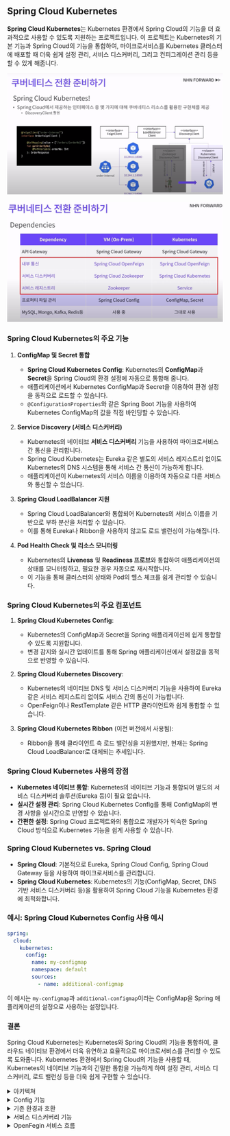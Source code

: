 ## Spring Cloud Kubernetes
**Spring Cloud Kubernetes**는 Kubernetes 환경에서 Spring Cloud의 기능을 더 효과적으로 사용할 수 있도록 지원하는 프로젝트입니다. 이 프로젝트는 Kubernetes의 기본 기능과 Spring Cloud의 기능을 통합하여, 마이크로서비스를 Kubernetes 클러스터에 배포할 때 더욱 쉽게 설정 관리, 서비스 디스커버리, 그리고 컨피그레이션 관리 등을 할 수 있게 해줍니다.

![alt text](images/image-46.png)

![alt text](images/image-47.png)
### Spring Cloud Kubernetes의 주요 기능
1. **ConfigMap 및 Secret 통합**
   - **Spring Cloud Kubernetes Config**: Kubernetes의 **ConfigMap**과 **Secret**을 Spring Cloud의 환경 설정에 자동으로 통합해 줍니다.
   - 애플리케이션에서 Kubernetes ConfigMap과 Secret을 이용하여 환경 설정을 동적으로 로드할 수 있습니다.
   - `@ConfigurationProperties`와 같은 Spring Boot 기능을 사용하여 Kubernetes ConfigMap의 값을 직접 바인딩할 수 있습니다.

2. **Service Discovery (서비스 디스커버리)**
   - Kubernetes의 네이티브 **서비스 디스커버리** 기능을 사용하여 마이크로서비스 간 통신을 관리합니다.
   - Spring Cloud Kubernetes는 Eureka 같은 별도의 서비스 레지스트리 없이도 Kubernetes의 DNS 시스템을 통해 서비스 간 통신이 가능하게 합니다.
   - 애플리케이션이 Kubernetes의 서비스 이름을 이용하여 자동으로 다른 서비스와 통신할 수 있습니다.

3. **Spring Cloud LoadBalancer 지원**
   - Spring Cloud LoadBalancer와 통합되어 Kubernetes의 서비스 이름을 기반으로 부하 분산을 처리할 수 있습니다.
   - 이를 통해 Eureka나 Ribbon을 사용하지 않고도 로드 밸런싱이 가능해집니다.

4. **Pod Health Check 및 리소스 모니터링**
   - Kubernetes의 **Liveness** 및 **Readiness 프로브**와 통합하여 애플리케이션의 상태를 모니터링하고, 필요한 경우 자동으로 재시작합니다.
   - 이 기능을 통해 클러스터의 상태와 Pod의 헬스 체크를 쉽게 관리할 수 있습니다.

### Spring Cloud Kubernetes의 주요 컴포넌트
1. **Spring Cloud Kubernetes Config**:
   - Kubernetes의 ConfigMap과 Secret을 Spring 애플리케이션에 쉽게 통합할 수 있도록 지원합니다.
   - 변경 감지와 실시간 업데이트를 통해 Spring 애플리케이션에서 설정값을 동적으로 반영할 수 있습니다.

2. **Spring Cloud Kubernetes Discovery**:
   - Kubernetes의 네이티브 DNS 및 서비스 디스커버리 기능을 사용하여 Eureka 같은 서비스 레지스트리 없이도 서비스 간의 통신이 가능합니다.
   - OpenFeign이나 RestTemplate 같은 HTTP 클라이언트와 쉽게 통합할 수 있습니다.

3. **Spring Cloud Kubernetes Ribbon** (이전 버전에서 사용됨):
   - Ribbon을 통해 클라이언트 측 로드 밸런싱을 지원했지만, 현재는 Spring Cloud LoadBalancer로 대체되는 추세입니다.

### Spring Cloud Kubernetes 사용의 장점
- **Kubernetes 네이티브 통합**: Kubernetes의 네이티브 기능과 통합되어 별도의 서비스 디스커버리 솔루션(Eureka 등)이 필요 없습니다.
- **실시간 설정 관리**: Spring Cloud Kubernetes Config를 통해 ConfigMap의 변경 사항을 실시간으로 반영할 수 있습니다.
- **간편한 설정**: Spring Cloud 프로젝트와의 통합으로 개발자가 익숙한 Spring Cloud 방식으로 Kubernetes 기능을 쉽게 사용할 수 있습니다.

### Spring Cloud Kubernetes vs. Spring Cloud
- **Spring Cloud**: 기본적으로 Eureka, Spring Cloud Config, Spring Cloud Gateway 등을 사용하여 마이크로서비스를 관리합니다.
- **Spring Cloud Kubernetes**: Kubernetes의 기능(ConfigMap, Secret, DNS 기반 서비스 디스커버리 등)을 활용하여 Spring Cloud 기능을 Kubernetes 환경에 최적화합니다.

### 예시: Spring Cloud Kubernetes Config 사용 예시
```yaml
spring:
  cloud:
    kubernetes:
      config:
        name: my-configmap
        namespace: default
        sources:
          - name: additional-configmap
```
이 예시는 `my-configmap`과 `additional-configmap`이라는 ConfigMap을 Spring 애플리케이션의 설정으로 사용하는 설정입니다.

### 결론
Spring Cloud Kubernetes는 Kubernetes와 Spring Cloud의 기능을 통합하여, 클라우드 네이티브 환경에서 더욱 유연하고 효율적으로 마이크로서비스를 관리할 수 있도록 도와줍니다. Kubernetes 환경에서 Spring Cloud의 기능을 사용할 때, Kubernetes의 네이티브 기능과의 긴밀한 통합을 가능하게 하여 설정 관리, 서비스 디스커버리, 로드 밸런싱 등을 더욱 쉽게 구현할 수 있습니다.

<details>
<summary> 아키텍쳐 </summary>

![alt text](images/image-50.png)

이 그림은 Kubernetes 환경에서 **Spring Cloud Kubernetes**와 다양한 **Kubernetes 객체**들이 어떻게 배포되고 동작하는지를 시각적으로 설명하고 있습니다. 그림을 통해 애플리케이션 배포, 서비스 간 통신, 권한 관리, 그리고 Spring Cloud Kubernetes의 역할에 대한 전반적인 아키텍처를 나타내고 있습니다.

### 주요 구성 요소 설명

1. **Deployments와 Pods**
   - 그림에는 여러 **Deployment**와 **Pod**가 표시되어 있으며, 각 애플리케이션 또는 서비스가 독립적인 배포 단위로 관리되고 있습니다.
   - 각 Deployment는 여러 개의 Pod 인스턴스를 관리하고 있으며, 이는 애플리케이션의 확장성과 고가용성을 보장합니다.

2. **서비스(Service)**
   - 각 Deployment와 Pod는 **Service** 객체를 통해 트래픽을 처리하고 있습니다.
   - Service는 클러스터 내에서 로드 밸런싱을 담당하며, 클러스터 외부 및 내부의 요청을 Pod로 라우팅합니다.
   - 예를 들어, `gateway`, `product`, `member`, `admin` 등과 같은 서비스가 다양한 Pod와 연결되어 있습니다.

3. **RBAC 권한 부여**
   - 오른쪽 상단에는 **RBAC(Role-Based Access Control)** 설정이 표시되어 있으며, Kubernetes의 보안 및 권한 관리를 설명합니다.
   - `Role`, `ClusterRole`, `RoleBinding`, `ClusterRoleBinding`, 그리고 `ServiceAccount`(sa)를 통해 세분화된 접근 권한을 부여하고 관리할 수 있습니다.
   - 이 접근 권한을 통해 특정 리소스에 대한 읽기, 쓰기, 실행 권한을 설정하여 보안을 강화합니다.

4. **Spring Cloud Kubernetes**
   - 그림 하단에는 **Spring Cloud Kubernetes**가 표시되어 있으며, Kubernetes API 서버와 통신하기 위해 필요한 권한이 요구됨을 나타내고 있습니다.
   - Spring Cloud Kubernetes는 Kubernetes 환경에서 ConfigMap, Secret, 서비스 디스커버리 등을 활용할 수 있게 해주며, 애플리케이션의 설정과 환경 변수를 동적으로 관리합니다.

5. **Kubernetes API 및 etcd**
   - Kubernetes API 서버와 **etcd** 데이터 저장소가 중앙에 표시되어 있으며, 이는 Kubernetes 클러스터의 핵심 관리 요소입니다.
   - etcd는 클러스터의 모든 구성 및 상태 정보를 저장하며, Kubernetes API 서버는 이 데이터를 이용해 클러스터 리소스와 애플리케이션을 제어합니다.

6. **Spring Cloud Kubernetes와 API 통신**
   - Spring Cloud Kubernetes는 Kubernetes API 서버와 통신하여, ConfigMap, Secret, Pod 정보 등을 읽어오거나 업데이트하는 작업을 수행합니다.
   - 이를 통해 애플리케이션이 Kubernetes 환경에 최적화된 상태로 동작하며, 설정 변경 시 자동으로 이를 반영할 수 있습니다.

### 그림의 주요 포인트

- **RBAC**: Spring Cloud Kubernetes와 같은 애플리케이션이 Kubernetes API 서버와 상호 작용하기 위해서는 적절한 권한이 필요합니다. 이를 위해 RBAC 설정이 필수적입니다.
- **Spring Cloud Kubernetes의 역할**: 이 솔루션은 Kubernetes 환경에서 Spring Boot 애플리케이션이 효과적으로 동작할 수 있도록 지원하며, 클러스터의 네이티브 기능을 활용하여 설정 관리 및 서비스 디스커버리를 구현합니다.
- **Deployment와 Service의 통합**: 애플리케이션은 Deployment를 통해 관리되고, Service를 통해 외부 및 내부 트래픽을 Pod로 라우팅합니다.

### 결론
이 아키텍처는 Kubernetes 클러스터에서 **Spring Cloud Kubernetes**와 다양한 애플리케이션이 어떻게 상호 작용하며, RBAC를 통해 보안을 유지하고, API 서버와 통신하는 방식을 잘 나타내고 있습니다. 이를 통해 Spring 기반 애플리케이션이 Kubernetes 환경에서 유연하고 안전하게 동작할 수 있게 합니다.

### 쿠버네티스를 관리하기 위한 Helm 패키징
 Kubernetes 환경에서 **Helm**을 사용하여 애플리케이션을 배포하는 방법을 시각적으로 설명하고 있습니다. Helm은 Kubernetes 리소스를 패키징하고 배포하는 데 널리 사용되는 도구로, 복잡한 Kubernetes 애플리케이션을 쉽고 일관되게 관리할 수 있도록 해줍니다.


![alt text](images/image-51.png)

### 첫 번째 이미지 설명
- **Helm 패키지 구조**: `shopby-api`라는 Helm 차트가 표시되어 있으며, 이 차트는 여러 템플릿 파일(`deployment.yaml`, `service.yaml`, `serviceaccount.yaml`, 등)과 기본 설정 파일(`values.yaml`)로 구성되어 있습니다.
- **템플릿 파일**: `templates` 폴더 내에는 Kubernetes 리소스의 템플릿 파일들이 있으며, 이 파일들은 배포 시 동적으로 변수들을 바인딩하여 실제 리소스로 생성됩니다.
- **ConfigMap 사용**: 프로퍼티 파일을 ConfigMap으로 로드하여 외부에서 관리하며, 이를 통해 배포와 별개로 설정을 변경할 수 있음을 나타냅니다.

![alt text](images/image-52.png)


### 두 번째 이미지 설명
- **Helm 차트 배포 명령어**: `helm install` 명령어를 사용하여 다양한 환경(`order-internal`, `product-shop`, `member-admin`)에 대한 애플리케이션을 설치하고 있습니다.
- **Deployment와 Service 템플릿**: `deployment.yaml`, `service.yaml` 등의 파일은 각각 애플리케이션 배포 및 서비스 설정을 정의합니다.
- **values 파일**: `order-internal.yaml`과 같은 values 파일에서 환경별 설정을 관리하며, 이를 통해 다양한 배포 환경에 대한 설정을 개별적으로 정의할 수 있습니다.

![alt text](images/image-53.png)

### 세 번째 이미지 설명
- **Affinity 추가**: `deployment.yaml` 파일에서 affinity 설정을 통해 Pod의 배치 전략을 조정하고 있습니다. 이 설정은 특정 노드나 호스트에서만 실행되도록 제어할 수 있습니다.
- **변경 사항 적용**: 변경된 affinity 설정은 배포 시에 Helm을 사용하여 `helm upgrade` 명령어로 애플리케이션에 반영됩니다.
- **업그레이드 명령어**: `helm upgrade` 명령어를 통해 기존 배포된 애플리케이션의 설정이나 리소스를 업데이트하고 있습니다.

### Helm 사용의 장점
1. **템플릿화된 구성**: YAML 템플릿과 values 파일을 사용하여 배포 환경에 따라 유연한 설정 관리가 가능합니다.
2. **쉽고 일관된 배포**: `helm install`과 `helm upgrade` 명령어를 통해 Kubernetes 리소스를 일관되게 관리하고 배포할 수 있습니다.
3. **복잡한 애플리케이션 관리**: 다양한 Kubernetes 리소스(예: Deployment, Service, ConfigMap 등)를 하나의 차트로 묶어 관리함으로써 배포와 유지보수를 단순화합니다.

### 결론
- Helm은 Kubernetes 리소스를 패키징하고 배포하는 데 매우 효과적인 도구로, 복잡한 애플리케이션을 쉽게 관리할 수 있도록 도와줍니다.
- 이 구조를 통해 템플릿화된 구성과 values 파일을 활용하여, 배포 환경에 따라 다양한 설정을 일관되게 관리할 수 있습니다.
- Helm 차트와 values 파일을 사용함으로써, 배포와 설정 변경이 매우 유연해지고 효율적으로 관리될 수 있습니다.

### 트래픽 전환

![alt text](images/image-54.png)

- GSLB를 사용하여 모니터링 하면서 점차적으로 트래픽 양을 증가시키며 전환
- 안전한 전환방법

</details>

<details>
<summary> Config 기능 </summary>

**Spring Cloud Kubernetes**의 **Config 기능**은 Kubernetes의 **ConfigMap**과 **Secret**을 활용하여 애플리케이션의 환경 설정을 관리하고 동적으로 로드할 수 있도록 해주는 기능입니다. 이 기능은 Kubernetes 네이티브 설정 관리 기능을 Spring Cloud의 방식으로 통합해주어, Spring Boot 애플리케이션이 Kubernetes 환경에서 보다 유연하게 동작할 수 있도록 합니다.

### Spring Cloud Kubernetes Config 기능의 주요 특징
1. **Kubernetes ConfigMap과 통합**
   - Spring Cloud Kubernetes는 **ConfigMap**을 Spring 환경 설정으로 자동으로 가져와 애플리케이션에서 사용할 수 있습니다.
   - ConfigMap의 값을 Spring의 `@ConfigurationProperties`와 같은 방식으로 바인딩하여, 코드에서 쉽게 접근할 수 있습니다.
   - 공통 설정 중앙 집중화 가능

2. **Kubernetes Secret과 통합**
   - **Secret**도 동일하게 Spring Boot 애플리케이션의 설정으로 통합할 수 있습니다.
   - 이는 보안에 민감한 정보를 애플리케이션에 안전하게 전달할 때 유용합니다.

3. **동적 리로드**
   - Spring Cloud Kubernetes는 ConfigMap이나 Secret이 변경되었을 때 이를 자동으로 감지하고, 애플리케이션의 설정을 동적으로 업데이트할 수 있습니다.
   - 기존 ConfigMap은 새로 적용할려면 파드를 다시 띄워야 함(리로딩 기능이 없음)
   - `@RefreshScope`와 같은 애너테이션을 사용하여 설정이 변경될 때 특정 빈을 다시 로드하도록 설정할 수 있습니다.

![alt text](images/image-49.png)

### Spring Cloud Kubernetes Config 설정 예시

#### 1. Kubernetes ConfigMap 생성
다음은 Kubernetes에서 ConfigMap을 생성하는 예시입니다:
```yaml
apiVersion: v1
kind: ConfigMap
metadata:
  name: my-config
data:
  database.url: jdbc:mysql://localhost:3306/mydb
  database.username: admin
  database.password: password123
```
Kubernetes에서 Secret을 생성하는 예시입니다:
```yaml
apiVersion: v1
kind: Secret
metadata:
  name: my-secret
type: Opaque
data:
  api-key: c2VjcmV0S2V5MTIz  # "secretKey123"의 Base64 인코딩

```
#### 2. application.yaml 설정
Spring Boot 애플리케이션에서 ConfigMap을 사용하는 설정 예시입니다:
```yaml
spring:
  cloud:
    kubernetes:
      config:
        enabled: true
        sources:
          - name: my-config
            namespace: default
          - name: another-config
            namespace: other-namespace

```

이 설정은 Kubernetes의 `my-config` ConfigMap을 가져와 Spring Boot 애플리케이션의 환경 설정으로 사용하도록 합니다.

#### 3. Spring 애플리케이션에서 ConfigMap 값 사용하기
Spring Boot 애플리케이션에서 ConfigMap의 값을 가져오는 코드 예시입니다:
```java
@Value("${database.url}")
private String databaseUrl;

@Value("${database.username}")
private String databaseUsername;
```

### 동적 리로드 설정
Spring Cloud Kubernetes는 Kubernetes ConfigMap이나 Secret이 변경되면 자동으로 설정을 업데이트할 수 있는 Config Watcher 기능을 제공합니다. 이를 통해 ConfigMap이나 Secret이 변경될 때 애플리케이션을 재시작하지 않고도 동적으로 설정을 반영할 수 있습니다.
```yaml
spring:
  cloud:
    kubernetes:
      config:
        enabled: true
        name: my-config  # ConfigMap 이름
      secrets:
        enabled: true
        name: my-secret  # Secret 이름   
      reload:
        enabled: true
        mode: polling  # 변경 사항을 주기적으로 체크하여 반영
        period: 15000  # 15초마다 ConfigMap/Secret의 변경을 확인

}
```

이 설정은 ConfigMap이 변경될 때 `/actuator/refresh` 엔드포인트를 호출하여 Spring 애플리케이션의 설정을 동적으로 업데이트합니다.

### Spring Cloud Kubernetes Config 기능의 장점
- **중앙 집중식 설정 관리**: Kubernetes ConfigMap과 Secret을 통해 애플리케이션 설정을 중앙에서 관리할 수 있습니다.
- **실시간 업데이트**: 설정 값이 변경될 때 애플리케이션을 재배포하지 않고도 동적으로 업데이트할 수 있습니다.
- **Spring Boot와의 통합**: Spring Cloud Config와 동일한 방식으로 Spring Boot와 쉽게 통합됩니다.

### Config 기능 사용하지 않는 방법
만약 OpenFeign만을 위한 Spring Cloud Kubernetes를 사용하고 싶고, Config 기능을 사용하고 싶지 않다면, Config 기능을 명시적으로 비활성화할 수 있습니다:
```yaml
spring:
  cloud:
    kubernetes:
      config:
        enabled: false
```

이 설정을 통해 Config 기능을 사용하지 않고, OpenFeign을 위한 서비스 디스커버리 기능만 활성화할 수 있습니다.

### 결론
Spring Cloud Kubernetes의 Config 기능은 Kubernetes 환경에서 애플리케이션 설정을 보다 유연하게 관리할 수 있게 해줍니다. 그러나 필요한 경우 이 기능을 비활성화하고 OpenFeign과 같은 특정 기능만 사용할 수도 있습니다. 이를 통해 Kubernetes 환경에 최적화된 방식으로 Spring Cloud 기능을 조정할 수 있습니다.
</details>

<details>
<summary> 기존 환경과 호환 </summary>

![alt text](images/image-55.png)

**Spring Cloud Kubernetes**를 사용하여 로컬 환경에서는 기존 Spring Cloud 설정을 그대로 사용하고, Kubernetes 환경에서는 Kubernetes의 네이티브 기능을 활용하여 애플리케이션을 구동할 수 있게 구성하는 방법에 대한 설명입니다.

### 핵심 내용 요약
1. **프로파일 사용**: Spring Boot의 **프로파일(Profile)** 기능을 활용하여, 로컬 환경과 Kubernetes 환경에 따라 다른 설정을 적용할 수 있습니다. 예를 들어, `bootstrap.yaml`에서 로컬 환경과 Kubernetes 환경에 따라 별도의 설정을 구분해 두는 방식입니다.
   - **로컬 환경**에서는 기존의 Spring Cloud Config 서버나 다른 설정을 사용할 수 있습니다.
   - **Kubernetes 환경**에서는 Spring Cloud Kubernetes Config를 통해 Kubernetes의 ConfigMap이나 Secret을 직접 사용할 수 있습니다.

2. **Spring Cloud Kubernetes의 사용**:
   - Kubernetes 환경에서는 **Spring Cloud Kubernetes**를 통해 ConfigMap, Secret, 그리고 네이티브 서비스 디스커버리 기능을 사용하여 애플리케이션 설정과 통신을 관리합니다.
   - 이를 통해 애플리케이션이 배포 환경에 따라 동적으로 설정을 적용받아 동작할 수 있습니다.

3. **환경 구분 설정**:
   - `bootstrap.yaml` 파일을 Kubernetes 환경에 맞게 `bootstrap-kubernetes.yaml`로 구성하여, 각 환경에 맞는 설정 파일을 따로 관리할 수 있습니다.
   - 이 방식으로 개발자는 환경에 따라 다른 설정을 적용하여, 애플리케이션을 유연하게 구동할 수 있습니다.

### 장점
- **환경별 설정 관리**: 프로파일을 통해 로컬, 개발, 테스트, 프로덕션 등 다양한 환경에 맞춘 설정을 쉽게 관리할 수 있습니다.
- **Kubernetes 네이티브 통합**: Kubernetes 환경에서 Spring Cloud Kubernetes를 사용하여 ConfigMap과 Secret을 통합 관리할 수 있으며, Kubernetes의 서비스 디스커버리 기능을 활용할 수 있습니다.
- **유연성**: 각 환경에 따라 애플리케이션의 설정을 구분하여 배포할 수 있기 때문에, 배포 환경에 맞는 최적의 설정을 쉽게 적용할 수 있습니다.

### 결론
- **Spring Cloud Kubernetes**를 사용하면 로컬 환경에서는 기존의 설정을 유지하면서도, Kubernetes 클러스터에서는 Kubernetes의 네이티브 기능을 활용할 수 있습니다.
- Spring Boot의 **프로파일 기능**을 통해 각 환경에 맞는 설정을 관리함으로써 애플리케이션이 다양한 환경에서 유연하게 동작할 수 있도록 지원합니다.

이러한 접근 방식은 마이크로서비스를 다양한 환경에 배포할 때 매우 유용하며, 특히 Kubernetes와 같은 클라우드 네이티브 플랫폼을 사용할 때 그 장점이 극대화됩니다.
</details>

<details>
<summary> 서비스 디스커버리 기능 </summary>

**Spring Cloud Kubernetes**를 사용하여 **OpenFeign**만을 위해 **서비스 디스커버리** 기능만 활성화하고, ConfigMap이나 Secret과 같은 다른 기능들은 사용하지 않도록 설정할 수 있습니다. Spring Cloud Kubernetes는 모듈화되어 있어, 필요한 기능만 선택적으로 사용할 수 있습니다.

### Spring Cloud Kubernetes를 OpenFeign만을 위해 설정하는 방법

Spring Cloud Kubernetes의 서비스 디스커버리 기능만 활성화하고, ConfigMap이나 Secret과 같은 구성 관련 기능은 비활성화하는 설정 방법은 다음과 같습니다:

#### 1. **의존성 추가**
Spring 프로젝트에서 OpenFeign과 Spring Cloud Kubernetes Discovery 기능만을 사용하도록 의존성을 추가할 수 있습니다. 다른 ConfigMap 관련 기능은 추가하지 않도록 설정합니다.


**Gradle 예시**:
```gradle
implementation 'org.springframework.cloud:spring-cloud-starter-kubernetes-client-discovery'
implementation 'org.springframework.cloud:spring-cloud-starter-openfeign'
```


**Maven 예시**:
```xml
<dependency>
    <groupId>org.springframework.cloud</groupId>
    <artifactId>spring-cloud-starter-kubernetes-client-discovery</artifactId>
</dependency>
<dependency>
    <groupId>org.springframework.cloud</groupId>
    <artifactId>spring-cloud-starter-openfeign</artifactId>
</dependency>
```

위 설정은 **Kubernetes 서비스 디스커버리** 기능만을 사용하도록 하고, **ConfigMap**이나 **Secret**에 대한 의존성을 추가하지 않습니다.

#### 2. **application.yaml 설정**
ConfigMap과 Secret 관련 설정은 제외하고, 서비스 디스커버리만 활성화되도록 Spring Cloud Kubernetes의 설정을 최소화할 수 있습니다:
</detail>
```yaml
spring:
  cloud:
    kubernetes:
      enabled: true
      discovery:
        enabled: true
      config:
        enabled: false
      secrets:
        enabled: false
```

이 설정에서는 `discovery` 기능만 활성화하고, ConfigMap과 Secret 기능은 비활성화했습니다. 이렇게 하면 OpenFeign을 위한 서비스 디스커버리만 사용되고, 나머지 기능은 적용되지 않습니다.

### Istio와 Spring Cloud Kubernetes의 통합 구조
Istio와 함께 Spring Cloud Kubernetes를 사용하는 경우, OpenFeign은 Istio의 네트워크 구조와 자연스럽게 통합되어 작동합니다. 요청 흐름은 다음과 같습니다:

1. **Ingress Gateway**: 외부 요청을 Istio의 가상서비스(VirtualService)로 전달합니다.
2. **VirtualService**: 요청을 Kubernetes 서비스로 라우팅합니다.
3. **Kubernetes 서비스**: 해당 요청을 올바른 Pod로 전달합니다.
4. **Pod 내부의 OpenFeign**: Kubernetes 서비스 이름을 사용하여 다른 마이크로서비스와 통신합니다. 이때, Spring Cloud Kubernetes Discovery 기능을 사용하여 Eureka 없이 서비스 디스커버리를 처리합니다.

### 장점
- **최소화된 설정**: OpenFeign에 필요한 서비스 디스커버리 기능만 활성화하여, 설정을 최소화하고 불필요한 리소스 소비를 줄일 수 있습니다.
- **Istio와의 자연스러운 통합**: Istio는 트래픽 제어, 인증, 보안을 담당하고, OpenFeign은 Kubernetes 서비스 이름을 사용해 네이티브 서비스 디스커버리를 수행합니다.

### 요약
- Spring Cloud Kubernetes를 사용하여 **OpenFeign**만을 위한 **서비스 디스커버리** 기능만 활성화할 수 있습니다.
- ConfigMap, Secret 등 다른 기능은 비활성화하여 불필요한 리소스 사용을 줄이고, 필요한 기능만 활용할 수 있습니다.
- Istio와 Kubernetes의 기본 네트워킹 기능과 통합하여 OpenFeign을 효율적으로 사용할 수 있습니다.

이렇게 하면 OpenFeign과 Istio를 조합하여 최적화된 마이크로서비스 아키텍처를 구성할 수 있으며, Spring Cloud Kubernetes의 서비스 디스커버리 기능만 활용하면서도 불필요한 설정은 최소화할 수 있습니다.
</details>

<details>
<summary> OpenFegin 서비스 흐름 </summary>

### 아키텍처 개요
1. **Kubernetes 서비스**는 네트워크 레벨에서 마이크로서비스 간의 트래픽을 분기하고 라우팅합니다.
2. **OpenFeign**을 위한 **Spring Cloud Kubernetes 서비스 디스커버리**는 Eureka 없이 Kubernetes의 네이티브 DNS 기능을 이용해, 마이크로서비스 간 통신을 관리합니다.

이 조합을 사용하면 Istio와 Kubernetes 서비스가 네트워크 레벨의 트래픽 제어와 라우팅을 처리하고, OpenFeign은 Spring Cloud Kubernetes를 통해 애플리케이션 레벨에서 간단하게 마이크로서비스 간의 호출을 관리할 수 있습니다.

### 구체적인 요청 흐름
1. **외부 요청**: 클라이언트로부터 들어오는 외부 요청이 Istio의 **Ingress Gateway**를 통해 들어옵니다.
2. **Istio VirtualService**: Istio는 이 요청을 가상서비스(VirtualService)를 통해 분석하고, 해당 요청을 적절한 **Kubernetes 서비스**로 라우팅합니다.
3. **Kubernetes 서비스**: 각 마이크로서비스에 대한 트래픽을 분기하고, 라운드 로빈 방식으로 여러 Pod에 로드 밸런싱을 수행합니다.
4. **OpenFeign 통신**: 마이크로서비스가 다른 마이크로서비스를 호출할 때, OpenFeign은 Spring Cloud Kubernetes의 서비스 디스커버리 기능을 사용하여 다른 서비스의 위치를 자동으로 찾아서 호출합니다.

### 설정 요약
- **Istio와 Kubernetes 서비스**는 외부 요청과 내부 트래픽을 라우팅하고, 네트워크 레벨에서 부하를 분산합니다.
- **Spring Cloud Kubernetes 서비스 디스커버리**는 OpenFeign을 통해 마이크로서비스 간 통신을 Eureka 없이 Kubernetes DNS 이름을 기반으로 처리합니다.

### 장점
1. **모듈화된 설정**: Kubernetes와 Istio는 네트워크 레벨에서 트래픽 제어를 담당하고, OpenFeign과 Spring Cloud Kubernetes는 애플리케이션 레벨의 서비스 디스커버리를 담당하므로 역할이 명확히 분리됩니다.
2. **Eureka 제거**: Eureka를 제거하면서도 OpenFeign을 계속 사용할 수 있어, Spring Cloud와 Kubernetes의 네이티브 기능을 최대한 활용할 수 있습니다.
3. **유연한 아키텍처**: Spring Cloud Kubernetes의 설정은 필요한 기능만 활성화할 수 있어, 불필요한 리소스를 줄이면서도 원하는 기능을 효율적으로 사용할 수 있습니다.

### 결론
- **Kubernetes 서비스**는 네트워크 레벨에서 마이크로서비스 간의 트래픽을 라우팅하는 역할을 합니다.
- **Spring Cloud Kubernetes**는 OpenFeign을 위한 서비스 디스커버리를 담당하여, Eureka 없이도 Kubernetes의 네이티브 DNS를 활용해 마이크로서비스 간 통신을 관리합니다.

이 방식으로 구성하면 Istio, Kubernetes, Spring Cloud의 각 요소가 역할을 분담하여 최적화된 마이크로서비스 아키텍처를 구축할 수 있습니다.
</details>
